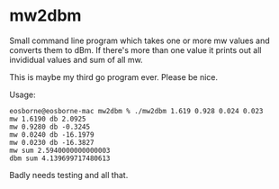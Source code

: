 # mw2dbm

Small command line program which takes one or more mw values and converts
them to dBm.  If there's more than one value it prints out all invididual
values and sum of all mw.

This is maybe my third go program ever.  Please be nice.

Usage:


```
eosborne@eosborne-mac mw2dbm % ./mw2dbm 1.619 0.928 0.024 0.023
mw 1.6190 db 2.0925
mw 0.9280 db -0.3245
mw 0.0240 db -16.1979
mw 0.0230 db -16.3827
mw sum 2.5940000000000003
dbm sum 4.139699717480613
```

Badly needs testing and all that.

